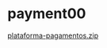# payment00
[plataforma-pagamentos.zip](https://github.com/user-attachments/files/20575663/plataforma-pagamentos.zip)
